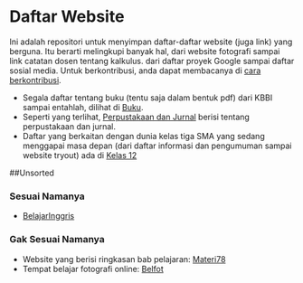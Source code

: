 # Daftar Website
Ini adalah repositori untuk menyimpan daftar-daftar website (juga link) yang berguna. Itu berarti melingkupi banyak hal, dari website fotografi sampai link catatan dosen tentang kalkulus. dari daftar proyek Google sampai daftar sosial media. Untuk berkontribusi, anda dapat membacanya di [cara berkontribusi](kontribusi.md).


* Segala daftar tentang buku (tentu saja dalam bentuk pdf) dari KBBI sampai entahlah, dilihat di [Buku](/daftar/buku.md).
* Seperti yang terlihat, [Perpustakaan dan Jurnal](/daftar/perpustakaan.md) berisi tentang perpustakaan dan jurnal.
* Daftar yang berkaitan dengan dunia kelas tiga SMA yang sedang menggapai masa depan (dari daftar informasi dan pengumuman sampai website tryout) ada di [Kelas 12](/daftar/kelas12.md)


##Unsorted
### Sesuai Namanya
* [BelajarInggris](http://BelajarInggris.net)

### Gak Sesuai Namanya
* Website yang berisi ringkasan bab pelajaran: [Materi78](http://materi78.wordpress.com)
* Tempat belajar fotografi online: [Belfot](http://Belfot.com)
